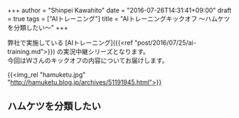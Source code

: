 +++
author = "Shinpei Kawahito"
date = "2016-07-26T14:31:41+09:00"
draft = true
tags = ["AIトレーニング"]
title = "AIトレーニングキックオフ 〜ハムケツを分類したい〜"
+++

弊社で実施している [AIトレーニング]({{<ref "post/2016/07/25/ai-training.md">}}) の実況中継シリーズとなります。  
今回はWさんのキックオフの内容についてお届けします。

{{<img_rel "hamuketu.jpg" "http://hamuketu.blog.jp/archives/51191945.html">}}

## ハムケツを分類したい
